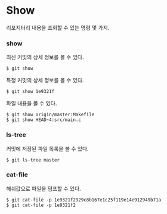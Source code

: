 # Show

리포지터리 내용을 조회할 수 있는 명령 몇 가지.

### show

최신 커밋의 상세 정보를 볼 수 있다.

	$ git show

특정 커밋의 상세 정보를 볼 수 있다.

	$ git show 1e9321f

파일 내용을 볼 수 있다.

	$ git show origin/master:Makefile
	$ git show HEAD~4:src/main.c
	

### ls-tree

커밋에 저장된 파일 목록을 볼 수 있다.

	$ git ls-tree master


### cat-file

해쉬값으로 파일을 덤프할 수 있다.

	$ git cat-file -p 1e9321f2929c8b167e1c25f119e14e912949b71a
	$ git cat-file -p 1e9321f2
